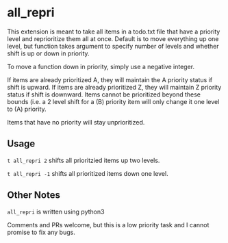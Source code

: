 # all_repri
This extension is meant to take all items in a todo.txt file that have a priority level
and reprioritize them all at once. Default is to move everything up one level, but 
function takes argument to specify number of levels and whether shift is up or down in priority.

To move a function down in priority, simply use a negative integer.

If items are already prioritized A, they will maintain the A priority status if 
shift is upward. If items are already prioritized Z, they will maintain Z priority
status if shift is downward. Items cannot be prioritized beyond these bounds (i.e.
a 2 level shift for a (B) priority item will only change it one level to (A) priority.

Items that have no priority will stay unprioritized.

## Usage
`t all_repri 2` shifts all prioritzied items up two levels.

`t all_repri -1` shifts all prioritized items down one level.

## Other Notes
`all_repri` is written using python3

Comments and PRs welcome, but this is a low priority task and I cannot promise to
fix any bugs.
